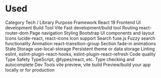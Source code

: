 # Used
Category	Tech / Library	Purpose
Framework	React 19	Frontend UI development
Build Tool	Vite	Fast development/build tool
Routing	react-router-dom	Page navigation
Styling	Bootstrap	UI components and layout
Icons	lucide-react, react-icons	Icon support
Search	fuse.js	Fuzzy search functionality
Animation	react-transition-group	Section fade-in animations
State Storage	use-local-storage	Persistent theme or data storage
Linting	eslint, eslint-plugin-react-hooks, eslint-plugin-react-refresh	Code quality
Type Safety	TypeScript, @types/react, etc.	Type checking and autocomplete
Dev Tools	vite preview, vite build	Preview/build your app locally or for production
